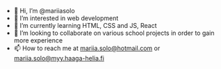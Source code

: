 - 👋 Hi, I’m @mariiasolo
- 👀 I’m interested in web development
- 🌱 I’m currently learning HTML, CSS and JS, React
- 💞️ I’m looking to collaborate on various school projects in order to gain more experience 
- 📫 How to reach me at mariia.solo@hotmail.com or mariia.solo@myy.haaga-helia.fi

<!---
mariiasolo/mariiasolo is a ✨ special ✨ repository because its `README.md` (this file) appears on your GitHub profile.
You can click the Preview link to take a look at your changes.
--->
